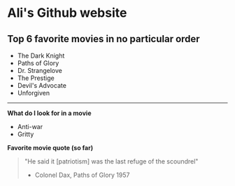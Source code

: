 # Ali's Github website

## Top 6 favorite movies in no particular order 
- The Dark Knight 
- Paths of Glory
- Dr. Strangelove 
- The Prestige 
- Devil's Advocate  
- Unforgiven 
---
**What do I look for in a movie**
- Anti-war 
- Gritty 

**Favorite movie quote (so far)** 
>"He said it [patriotism] was the last refuge of the scoundrel" 
>- Colonel Dax, Paths of Glory 1957

